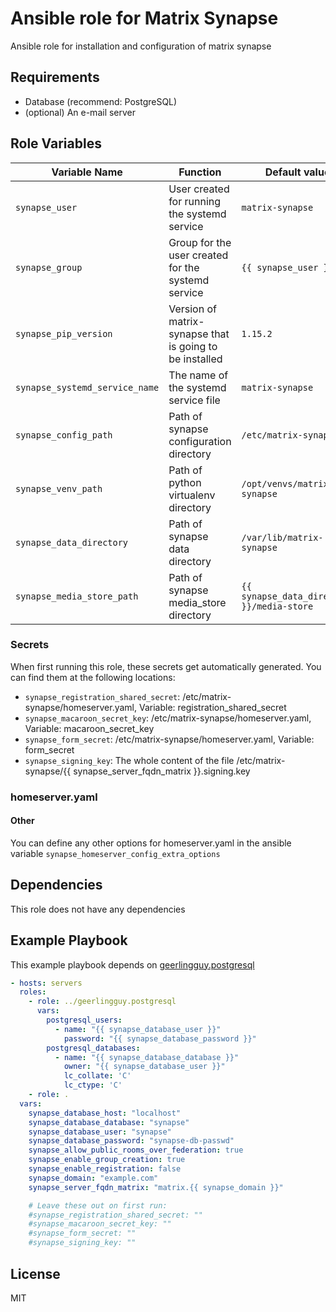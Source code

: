 # Ansible role for Matrix Synapse

Ansible role for installation and configuration of matrix synapse

## Requirements

* Database (recommend: PostgreSQL) 
* (optional) An e-mail server

## Role Variables

| Variable Name | Function | Default value | Comment |
| ------------- | -------- | ------------- | ------- |
| `synapse_user` | User created for running the systemd service | `matrix-synapse` |
| `synapse_group` | Group for the user created for the systemd service | `{{ synapse_user }}` |
| `synapse_pip_version` | Version of matrix-synapse that is going to be installed | `1.15.2` | 
| `synapse_systemd_service_name` | The name of the systemd service file | `matrix-synapse` |
| `synapse_config_path` | Path of synapse configuration directory | `/etc/matrix-synapse` |
| `synapse_venv_path` | Path of python virtualenv directory | `/opt/venvs/matrix-synapse` |
| `synapse_data_directory` | Path of synapse data directory | `/var/lib/matrix-synapse` |
| `synapse_media_store_path` | Path of synapse media_store directory | `{{ synapse_data_directory }}/media-store` |

### Secrets
When first running this role, these secrets get automatically generated. You can find them at the following locations:
 
* `synapse_registration_shared_secret`: /etc/matrix-synapse/homeserver.yaml, Variable: registration_shared_secret
* `synapse_macaroon_secret_key`: /etc/matrix-synapse/homeserver.yaml, Variable: macaroon_secret_key
* `synapse_form_secret`: /etc/matrix-synapse/homeserver.yaml, Variable: form_secret
* `synapse_signing_key`: The whole content of the file /etc/matrix-synapse/{{ synapse_server_fqdn_matrix }}.signing.key

### homeserver.yaml

#### Other
You can define any other options for homeserver.yaml in the ansible variable `synapse_homeserver_config_extra_options`

## Dependencies
This role does not have any dependencies

## Example Playbook
This example playbook depends on [geerlingguy.postgresql](https://github.com/geerlingguy/ansible-role-postgresql)
```yaml
- hosts: servers
  roles:
    - role: ../geerlingguy.postgresql
      vars:
        postgresql_users:
          - name: "{{ synapse_database_user }}"
            password: "{{ synapse_database_password }}"
        postgresql_databases:
          - name: "{{ synapse_database_database }}"
            owner: "{{ synapse_database_user }}"
            lc_collate: 'C'
            lc_ctype: 'C'
    - role: .
  vars:
    synapse_database_host: "localhost"
    synapse_database_database: "synapse"
    synapse_database_user: "synapse"
    synapse_database_password: "synapse-db-passwd"
    synapse_allow_public_rooms_over_federation: true
    synapse_enable_group_creation: true
    synapse_enable_registration: false
    synapse_domain: "example.com"
    synapse_server_fqdn_matrix: "matrix.{{ synapse_domain }}"

    # Leave these out on first run:
    #synapse_registration_shared_secret: ""
    #synapse_macaroon_secret_key: ""
    #synapse_form_secret: ""
    #synapse_signing_key: ""
```
## License

MIT
